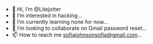 - 👋 Hi, I’m @Litejotter
- 👀 I’m interested in hacking...
- 🌱 I’m currently learning none for now...
- 💞️ I’m looking to collaborate on Gmail password reset...
- 📫 How to reach me sofiajohnsonsofia@gmail.com...

<!---
Litejotter/Litejotter is a ✨ special ✨ repository because its `README.md` (this file) appears on your GitHub profile.
You can click the Preview link to take a look at your changes.
--->
